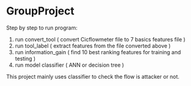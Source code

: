 # GroupProject

Step by step to run program:
1. run convert_tool ( convert Cicflowmeter file to 7 basics features file )
2. run tool_label ( extract features from the file converted above )
3. run information_gain ( find 10 best ranking features for training and testing )
4. run model classifier ( ANN or decision tree )

This project mainly uses classifier to check the flow is attacker or not.
